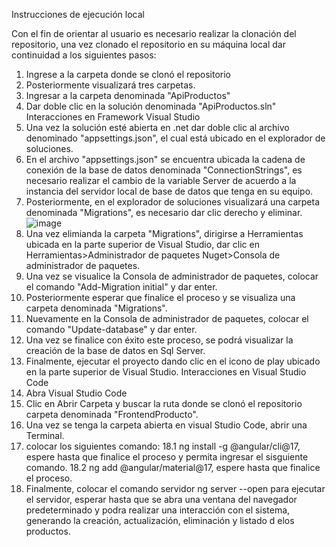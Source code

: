 Instrucciones de ejecución local

Con el fin de orientar al usuario es necesario realizar la clonación del repositorio, una vez clonado el repositorio en su máquina local dar continuidad a los siguientes pasos:

1. Ingrese a la carpeta donde se clonó el repositorio
2. Posteriormente visualizará tres carpetas.
3. Ingresar a la carpeta denominada "ApiProductos"
4. Dar doble clic en la solución denominada "ApiProductos.sln"
Interacciones en Framework Visual Studio 
6. Una vez la solución esté abierta en .net dar doble clic al archivo denominado "appsettings.json", el cual está ubicado en el explorador de soluciones.
7. En el archivo "appsettings.json" se encuentra ubicada la cadena de conexión de la base de datos denominada "ConnectionStrings", es necesario realizar el cambio de la variable Server de acuerdo a la instancia del servidor local de base de datos que tenga en su equipo.
8. Posteriormente, en el explorador de soluciones visualizará una carpeta denominada "Migrations", es necesario dar clic derecho y eliminar.
   ![image](https://github.com/KatherinChacon/CrudAngularNet/assets/127790075/8231738e-3e60-4423-9932-29517dde3bb8)
9. Una vez elimianda la carpeta "Migrations", dirigirse a Herramientas ubicada en la parte superior de Visual Studio, dar clic en Herramientas>Administrador de paquetes Nuget>Consola de administrador de paquetes.
10. Una vez se visualice la Consola de administrador de paquetes, colocar el comando "Add-Migration initial" y dar enter.
11. Posteriormente esperar que finalice el proceso y se visualiza una carpeta denominada "Migrations".
12. Nuevamente en la Consola de administrador de paquetes, colocar el comando "Update-database" y dar enter.
13. Una vez se finalice con éxito este proceso, se podrá visualizar la creación de la base de datos en Sql Server.
14. Finalmente, ejecutar el proyecto dando clic en el icono de play ubicado en la parte superior de Visual Studio.
Interacciones en Visual Studio Code
16. Abra Visual Studio Code
17. Clic en Abrir Carpeta y buscar la ruta donde se clonó el repositorio carpeta denominada "FrontendProducto".
18. Una vez se tenga la carpeta abierta en visual Studio Code, abrir una Terminal.
19. colocar los siguientes comando:
    18.1 ng install -g @angular/cli@17, espere hasta que finalice el proceso y permita ingresar el sisguiente comando.
    18.2 ng add @angular/material@17, espere hasta que finalice el proceso.
20. Finalmente, colocar el comando servidor ng server --open para ejecutar el servidor, esperar hasta que se abra una ventana del navegador predeterminado y podra realizar una interacción con el sistema, generando la creación, actualización, eliminación y listado d elos productos. 
